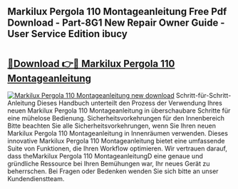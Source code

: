 ## Markilux Pergola 110 Montageanleitung Free Pdf Download - Part-8G1 New Repair Owner Guide - User Service Edition ibucy

# <h2><a href="http://df6k5sq.blite.top/?on=Markilux+Pergola+110+Montageanleitung">🔗Download 👉🔴 Markilux Pergola 110 Montageanleitung</a></h2>

[![Markilux Pergola 110 Montageanleitung new download](https://i.imgur.com/lujVjoI.png)](http://df6k5sq.blite.top/?on=Markilux+Pergola+110+Montageanleitung)
Schritt-für-Schritt-Anleitung Dieses Handbuch unterteilt den Prozess der Verwendung Ihres neuen Markilux Pergola 110 Montageanleitung in überschaubare Schritte für eine mühelose Bedienung. Sicherheitsvorkehrungen für den Innenbereich Bitte beachten Sie alle Sicherheitsvorkehrungen, wenn Sie Ihren neuen Markilux Pergola 110 Montageanleitung in Innenräumen verwenden. Dieses innovative Markilux Pergola 110 Montageanleitung bietet eine umfassende Suite von Funktionen, die Ihren Workflow optimieren. Wir vertrauen darauf, dass theMarkilux Pergola 110 MontageanleitungD eine genaue und gründliche Ressource bei Ihren Bemühungen war, Ihr neues Gerät zu beherrschen. Bei Fragen oder Bedenken wenden Sie sich bitte an unser Kundendienstteam.
